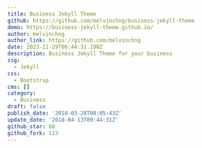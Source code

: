 ```yaml
---
title: Business Jekyll Theme
github: https://github.com/melvinchng/business-jekyll-theme
demo: https://business-jekyll-theme.github.io/
author: melvinchng
author_link: https://github.com/melvinchng
date: 2023-11-29T06:44:31.190Z
description: Business Jekyll Theme for your business
ssg:
  - Jekyll
css:
  - Bootstrap
cms: []
category:
  - Business
draft: false
publish_date: '2018-03-28T08:05:43Z'
update_date: '2018-04-13T09:44:31Z'
github_star: 60
github_fork: 113
---
```

